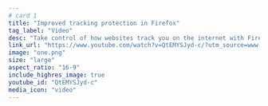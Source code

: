 ```yaml
---
# card 1
title: "Improved tracking protection in Firefox"
tag_label: "Video"
desc: "Take control of how websites track you on the internet with Firefox's enhanced tracking protection. Here's how."
link_url: "https://www.youtube.com/watch?v=QtEMYSJyd-c/?utm_source=www.mozilla.org&utm_medium=referral&utm_campaign=election&utm_content=card"
image: "one.png"
size: "large"
aspect_ratio: "16-9"
include_highres_image: true
youtube_id: "QtEMYSJyd-c"
media_icon: "video"
---
```

